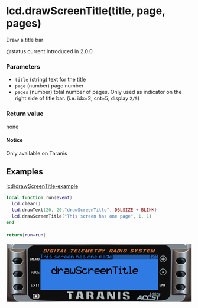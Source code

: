 # lcd.drawScreenTitle\(title, page, pages\)

Draw a title bar

@status current Introduced in 2.0.0

### Parameters

* `title` \(string\) text for the title
* `page` \(number\) page number
* `pages` \(number\) total number of pages. Only used as indicator on the right side of title bar. \(i.e. idx=2, cnt=5, display `2/5`\)

### Return value

none

#### Notice

Only available on Taranis

## Examples

[lcd/drawScreenTitle-example](https://raw.githubusercontent.com/opentx/lua-reference-guide/opentx_2.2/lcd/drawScreenTitle-example.lua)

```lua
local function run(event)
  lcd.clear()
  lcd.drawText(20, 20,"drawScreenTitle", DBLSIZE + BLINK)
  lcd.drawScreenTitle("This screen has one page", 1, 1)
end

return{run=run}
```

![](../../.gitbook/assets/drawScreenTitle-example.png)

